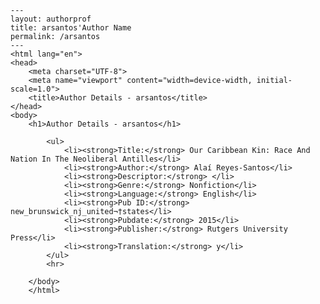 
    ---
    layout: authorprof
    title: arsantos'Author Name 
    permalink: /arsantos
    ---
    <html lang="en">
    <head>
        <meta charset="UTF-8">
        <meta name="viewport" content="width=device-width, initial-scale=1.0">
        <title>Author Details - arsantos</title>
    </head>
    <body>
        <h1>Author Details - arsantos</h1>
        
            <ul>
                <li><strong>Title:</strong> Our Caribbean Kin: Race And Nation In The Neoliberal Antilles</li>
                <li><strong>Author:</strong> Alaí Reyes-Santos</li>
                <li><strong>Descriptor:</strong> </li>
                <li><strong>Genre:</strong> Nonfiction</li>
                <li><strong>Language:</strong> English</li>
                <li><strong>Pub ID:</strong> new_brunswick_nj_united¬†states</li>
                <li><strong>Pubdate:</strong> 2015</li>
                <li><strong>Publisher:</strong> Rutgers University Press</li>
                <li><strong>Translation:</strong> y</li>
            </ul>
            <hr>
            
        </body>
        </html>
        